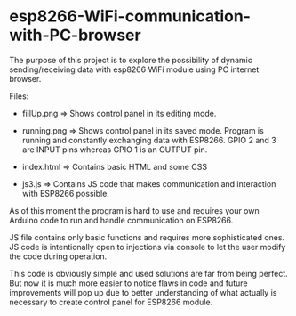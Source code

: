 # esp8266-WiFi-communication-with-PC-browser
The purpose of this project is to explore the possibility of dynamic sending/receiving data with esp8266 WiFi module using PC internet browser. 

Files: 

- fillUp.png => Shows control panel in its editing mode. 

- running.png => Shows control panel in its saved mode. Program is running and constantly exchanging data with ESP8266. GPIO 2 and 3 are INPUT pins whereas GPIO 1 is an OUTPUT pin. 
                
- index.html => Contains basic HTML and some CSS

- js3.js => Contains JS code that makes communication and interaction with ESP8266 possible. 

As of this moment the program is hard to use and requires your own Arduino code to run and handle communication on ESP8266. 

JS file contains only basic functions and requires more sophisticated ones. JS code is intentionally open to injections via console to let the user modify the code during operation.

This code is obviously simple and used solutions are far from being perfect. But now it is much more easier to notice flaws in code and future improvements will pop up due to better understanding of what actually is necessary to create control panel for ESP8266 module.
